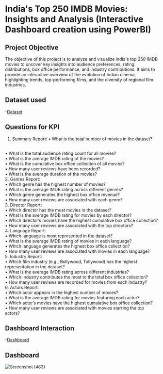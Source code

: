 # India's Top 250 IMDB Movies: Insights and Analysis (Interactive Dashboard creation using PowerBI)
## Project Objective
The objective of this project is to analyze and visualize India's top 250 IMDB movies to uncover key insights into audience preferences, rating distributions, box office performance, and industry contributions. It aims to provide an interactive overview of the evolution of Indian cinema, highlighting trends, top-performing films, and the diversity of regional film industries.

## Dataset used
-<a href="https://github.com/Santhoshkumarse/India-s-Top-250-IMDB-Movies/blob/main/IMdB_India_Top250.xlsx">Dataset</a>

## Questions for KPI
1. Summary Report:
•	What is the total number of movies in the dataset?
<br>
•	What is the total audience rating count for all movies?
<br>
•	What is the average IMDB rating of the movies?
<br>
•	What is the cumulative box office collection of all movies?
<br>
•	How many user reviews have been recorded?
<br>
•	What is the average duration of the movies?
<br>
2. Genres Report:
   <br>
   •	Which genre has the highest number of movies?
   <br>
   •	What is the average IMDB rating across different genres?
   <br>
   •	Which genre generates the highest box office revenue?
   <br>
   •	How many user reviews are associated with each genre?
   <br>
3. Director Report:
   <br>
   •	Which director has the most movies in the dataset?
   <br>
   •	What is the average IMDB rating for movies by each director?
   <br>
   •	Which director’s movies have the highest cumulative box office collection?
   <br>
   •	How many user reviews are associated with the top directors?
   <br>
4. Language Report:
   <br>
   •	Which language is most represented in the dataset?
   <br>
   •	What is the average IMDB rating of movies in each language?
   <br>
   •	Which language generates the highest box office collection?
   <br>
   •	How many user reviews are associated with movies in each language?
   <br>
5. Industry Report:
   <br>
   •	Which film industry (e.g., Bollywood, Tollywood) has the highest representation in the dataset?
   <br>
   •	What is the average IMDB rating across different industries?
   <br>
   •	Which industry contributes the most to the total box office collection?
   <br>
   •	How many user reviews are recorded for movies from each industry?
   <br>
6. Actors Report:
   <br>
•	Which actor appears in the highest number of movies?
<br>
•	What is the average IMDB rating for movies featuring each actor?
<br>
•	Which actor’s movies have the highest cumulative box office collection?
<br>
•	How many user reviews are associated with movies starring the top actors?


## Dashboard Interaction
-<a href="https://github.com/Santhoshkumarse/India-s-Top-250-IMDB-Movies/blob/main/Screenshot%20(483).png">Dashboard</a>

## Dashboard
![Screenshot (483)](https://github.com/user-attachments/assets/4feb3274-4b0e-4aa1-a805-a1674a649488)









